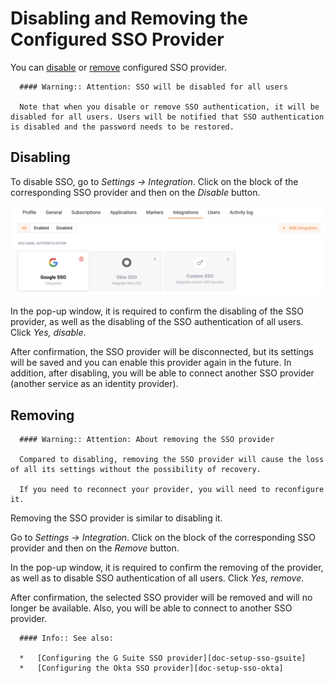 [img-disable-sso-provider]:     ../../../../images/en/admin-guides/configuration-guides/sso/disable-sso-provider.png

[doc-setup-sso-gsuite]:     gsuite/overview.md
[doc-setup-sso-okta]:       okta/overview.md

[anchor-disable]:   #disabling
[anchor-remove]:    #removing


#   Disabling and Removing the Configured SSO Provider

You can [disable][anchor-disable] or [remove][anchor-remove] configured SSO provider.

      #### Warning:: Attention: SSO will be disabled for all users
      
      Note that when you disable or remove SSO authentication, it will be disabled for all users. Users will be notified that SSO authentication is disabled and the password needs to be restored.


##  Disabling

To disable SSO, go to *Settings → Integration*. Click on the block of the corresponding SSO provider and then on the *Disable* button.

![disabling-sso-provider][img-disable-sso-provider]

In the pop-up window, it is required to confirm the disabling of the SSO provider, as well as the disabling of the SSO authentication of all users.
Click *Yes, disable*.

After confirmation, the SSO provider will be disconnected, but its settings will be saved and you can enable this provider again in the future. In addition, after disabling, you will be able to connect another SSO provider (another service as an identity provider).


##  Removing

      #### Warning:: Attention: About removing the SSO provider
         
      Compared to disabling, removing the SSO provider will cause the loss of all its settings without the possibility of recovery.
      
      If you need to reconnect your provider, you will need to reconfigure it.


Removing the SSO provider is similar to disabling it.

Go to *Settings → Integration*. Click on the block of the corresponding SSO provider and then on the *Remove* button.

In the pop-up window, it is required to confirm the removing of the provider, as well as to disable SSO authentication of all users.
Click *Yes, remove*.

After confirmation, the selected SSO provider will be removed and will no longer be available. Also, you will be able to connect to another SSO provider.


      #### Info:: See also:
      
      *   [Configuring the G Suite SSO provider][doc-setup-sso-gsuite]
      *   [Configuring the Okta SSO provider][doc-setup-sso-okta]
